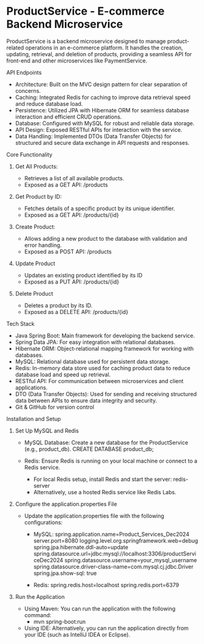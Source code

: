 # ProductService - E-commerce Backend Microservice

ProductService is a backend microservice designed to manage product-related operations in an e-commerce platform. It handles the creation, updating, retrieval, and deletion of products, providing a seamless API for front-end and other microservices like PaymentService.

API Endpoints
- Architecture: Built on the MVC design pattern for clear separation of concerns.
- Caching: Integrated Redis for caching to improve data retrieval speed and reduce database load.
- Persistence: Utilized JPA with Hibernate ORM for seamless database interaction and efficient CRUD operations.
- Database: Configured with MySQL for robust and reliable data storage.
- API Design: Exposed RESTful APIs for interaction with the service.
- Data Handling: Implemented DTOs (Data Transfer Objects) for structured and secure data exchange in API requests and responses.

Core Functionality
1. Get All Products:
   - Retrieves a list of all available products.
   - Exposed as a GET API: /products
    
2. Get Product by ID:
   - Fetches details of a specific product by its unique identifier.
   - Exposed as a GET API: /products/{id}
    
3. Create Product:
   - Allows adding a new product to the database with validation and error handling.
   - Exposed as a POST API: /products
    
4. Update Product
   - Updates an existing product identified by its ID
   - Exposed as a PUT API: /products/{id}

6. Delete Product
   - Deletes a product by its ID.
   - Exposed as a DELETE API: /products/{id}
   
Tech Stack
   - Java Spring Boot: Main framework for developing the backend service.
   - Spring Data JPA: For easy integration with relational databases.
   - Hibernate ORM: Object-relational mapping framework for working with databases.
   - MySQL: Relational database used for persistent data storage.
   - Redis: In-memory data store used for caching product data to reduce database load and speed up retrieval.
   - RESTful API: For communication between microservices and client applications.
   - DTO (Data Transfer Objects): Used for sending and receiving structured data between APIs to ensure data integrity and security.
   - Git & GitHub for version control

Installation and Setup
1. Set Up MySQL and Redis
   - MySQL Database: Create a new database for the ProductService (e.g., product_db).
     CREATE DATABASE product_db;
     
   - Redis: Ensure Redis is running on your local machine or connect to a Redis service.
      - For local Redis setup, install Redis and start the server:
        redis-server
      - Alternatively, use a hosted Redis service like Redis Labs.
      
2. Configure the application.properties File
   - Update the application.properties file with the following configurations:
      - MySQL:
        spring.application.name=Product_Services_Dec2024
        server.port=8080
        logging.level.org.springframework.web=debug
        spring.jpa.hibernate.ddl-auto=update
        spring.datasource.url=jdbc:mysql://localhost:3306/productServiceDec2024
        spring.datasource.username=your_mysql_username
        spring.datasource.driver-class-name=com.mysql.cj.jdbc.Driver
        spring.jpa.show-sql: true
        
      - Redis:
        spring.redis.host=localhost
        spring.redis.port=6379
        
3. Run the Application
     - Using Maven: You can run the application with the following command:
         - mvn spring-boot:run
     - Using IDE: Alternatively, you can run the application directly from your IDE (such as IntelliJ IDEA or Eclipse).
        
